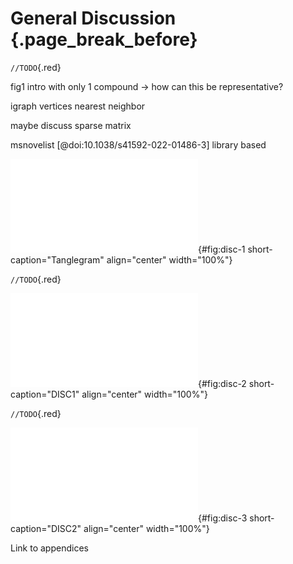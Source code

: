 # General Discussion {.page_break_before}

`//TODO`{.red}

fig1 intro with only 1 compound -> how can this be representative?

igraph vertices nearest neighbor

maybe discuss sparse matrix

msnovelist [@doi:10.1038/s41592-022-01486-3] library based

![**Tanglegram.** TODO](images/tanglegram_lotus_top50.pdf "disc-1"){#fig:disc-1 short-caption="Tanglegram" align="center" width="100%"}

`//TODO`{.red}

![**DISC1.** TODO](images/histogram_Swertia_grouped.pdf "disc-2"){#fig:disc-2 short-caption="DISC1" align="center" width="100%"}

`//TODO`{.red}

![**DISC2.** TODO](images/tree_full.pdf "disc-3"){#fig:disc-3 short-caption="DISC2" align="center" width="100%"}

Link to appendices

